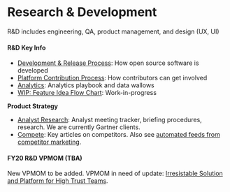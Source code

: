 # Research & Development

R&D includes engineering, QA, product management, and design \(UX, UI\)

#### R&D Key Info

* [Development & Release Process](https://docs.mattermost.com/guides/core.html#development-process): How open source software is developed
* [Platform Contribution Process](https://docs.mattermost.com/guides/core.html#community-process): How contributors can get involved
* [Analytics](https://community.mattermost.com/private-core/channels/analytics-2): Analytics playbook and data wallows
* [WIP: Feature Idea Flow Chart](https://docs.google.com/drawings/d/1D6KiN31mhNr1A0DGGHOuu6hvS0gpDTFuftnh2yyniNQ/edit): Work-in-progress

**Product Strategy**

* [Analyst Research](https://community.mattermost.com/private-core/channels/analyst-research): Analyst meeting tracker, briefing procedures, research. We are currently Gartner clients.
* [Compete](https://community.mattermost.com/private-core/channels/compete): Key articles on competitors. Also see [automated feeds from competitor marketing](https://community.mattermost.com/private-core/channels/compete-feeds).

#### FY20 R&D VPMOM \(TBA\)

New VPMOM to be added. VPMOM in need of update: [Irresistable Solution and Platform for High Trust Teams](https://docs.google.com/document/d/1Y4pRZEjEop2D42P-Q899R8f4Pg0TJwUBltUFhq7TX_g/edit?ts=5bf740a1#heading=h.2lyyszkcm50h).
